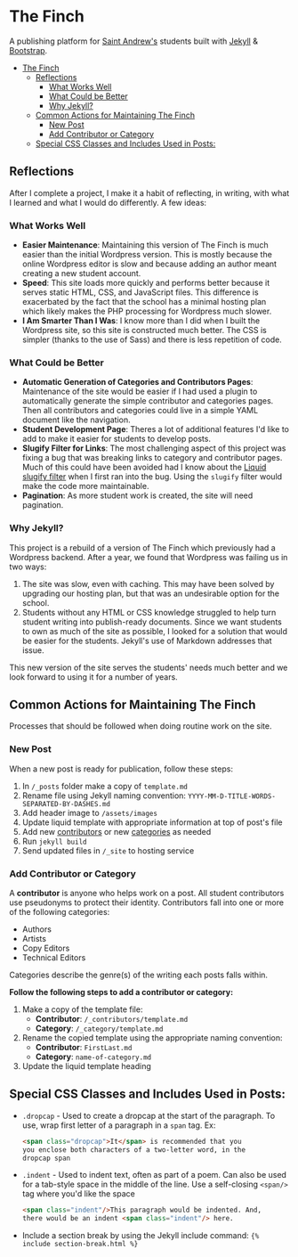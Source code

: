 # The Finch

A publishing platform for [Saint Andrew's](https://www.st-andrews.org/) students built with [Jekyll](https://jekyllrb.com/) & [Bootstrap](https://getbootstrap.com/).

- [The Finch](#the-finch)
  - [Reflections](#reflections)
    - [What Works Well](#what-works-well)
    - [What Could be Better](#what-could-be-better)
    - [Why Jekyll?](#why-jekyll)
  - [Common Actions for Maintaining The Finch](#common-actions-for-maintaining-the-finch)
    - [New Post](#new-post)
    - [Add Contributor or Category](#add-contributor-or-category)
  - [Special CSS Classes and Includes Used in Posts:](#special-css-classes-and-includes-used-in-posts)

## Reflections

After I complete a project, I make it a habit of reflecting, in writing, with what I learned and what I would do differently. A few ideas:

### What Works Well

- **Easier Maintenance**: Maintaining this version of The Finch is much easier than the initial Wordpress version. This is mostly because the online Wordpress editor is slow and because adding an author meant creating a new student account.
- **Speed**: This site loads more quickly and performs better because it serves static HTML, CSS, and JavaScript files. This difference is exacerbated by the fact that the school has a minimal hosting plan which likely makes the PHP processing for Wordpress much slower.
- **I Am Smarter Than I Was**: I know more than I did when I built the Wordpress site, so this site is constructed much better. The CSS is simpler (thanks to the use of Sass) and there is less repetition of code.

### What Could be Better

- **Automatic Generation of Categories and Contributors Pages**: Maintenance of the site would be easier if I had used a plugin to automatically generate the simple contributor and categories pages. Then all contributors and categories could live in a simple YAML document like the navigation.
- **Student Development Page**: Theres a lot of additional features I'd like to add to make it easier for students to develop posts.
- **Slugify Filter for Links**: The most challenging aspect of this project was fixing a bug that was breaking links to category and contributor pages. Much of this could have been avoided had I know about the [Liquid slugify filter](https://jekyllrb.com/docs/liquid/filters/) when I first ran into the bug. Using the `slugify` filter would make the code more maintainable.
- **Pagination**: As more student work is created, the site will need pagination.

### Why Jekyll?

This project is a rebuild of a version of The Finch which previously had a Wordpress backend. After a year, we found that Wordpress was failing us in two ways:

1. The site was slow, even with caching. This may have been solved by upgrading our hosting plan, but that was an undesirable option for the school.
2. Students without any HTML or CSS knowledge struggled to help turn student writing into publish-ready documents. Since we want students to own as much of the site as possible, I looked for a solution that would be easier for the students. Jekyll's use of Markdown addresses that issue.

This new version of the site serves the students' needs much better and we look forward to using it for a number of years.

## Common Actions for Maintaining The Finch

Processes that should be followed when doing routine work on the site.

### New Post

When a new post is ready for publication, follow these steps:

1. In `/_posts` folder make a copy of `template.md`
2. Rename file using Jekyll naming convention: `YYYY-MM-D-TITLE-WORDS-SEPARATED-BY-DASHES.md`
3. Add header image to `/assets/images`
4. Update liquid template with appropriate information at top of post's file
5. Add new [contributors](#add-contributor) or new [categories](#new-category) as needed
6. Run `jekyll build`
7. Send updated files in `/_site` to hosting service

### Add Contributor or Category

A **contributor** is anyone who helps work on a post. All student contributors use pseudonyms to protect their identity. Contributors fall into one or more of the following categories:

- Authors
- Artists
- Copy Editors
- Technical Editors

Categories describe the genre(s) of the writing each posts falls within.

**Follow the following steps to add a contributor or category:**

1. Make a copy of the template file:
   - **Contributor**: `/_contributors/template.md`
   - **Category**: `/_category/template.md`
2. Rename the copied template using the appropriate naming convention:
   - **Contributor**: `FirstLast.md`
   - **Category**: `name-of-category.md`
3. Update the liquid template heading

## Special CSS Classes and Includes Used in Posts:

- `.dropcap` - Used to create a dropcap at the start of the paragraph. To use, wrap first letter of a paragraph in a `span` tag. Ex:
  ```HTML
  <span class="dropcap">It</span> is recommended that you
  you enclose both characters of a two-letter word, in the
  dropcap span
  ```
- `.indent` - Used to indent text, often as part of a poem. Can also be used for a tab-style space in the middle of the line. Use a self-closing `<span/>` tag where you'd like the space
  ```HTML
  <span class="indent"/>This paragraph would be indented. And,
  there would be an indent <span class="indent"/> here.
  ```
- Include a section break by using the Jekyll include command:
  `{% include section-break.html %}`
